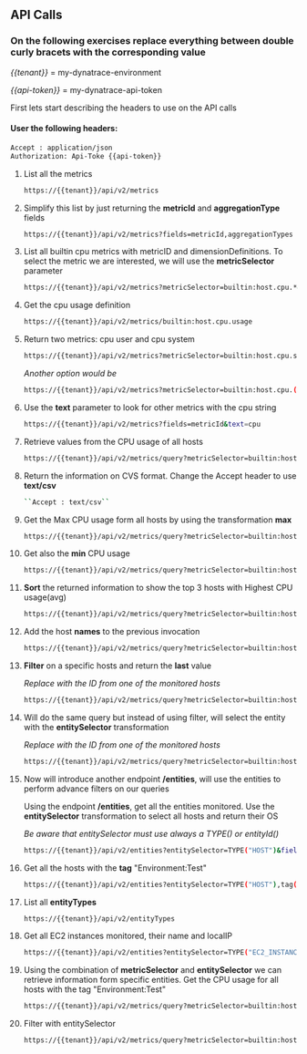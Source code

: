 ## API Calls

### On the following exercises replace everything between double curly bracets with the corresponding value

*{{tenant}}* = my-dynatrace-environment

*{{api-token}}* = my-dynatrace-api-token

First lets start describing the headers to use on the API calls

#### User the following headers:
```bash
Accept : application/json
Authorization: Api-Toke {{api-token}}
```

1. List all the metrics
	```bash
	https://{{tenant}}/api/v2/metrics
	```

2. Simplify this list by just returning the **metricId** and **aggregationType** fields
	```bash
	https://{{tenant}}/api/v2/metrics?fields=metricId,aggregationTypes
	```

3. List all builtin cpu metrics with metricID and dimensionDefinitions. To select the metric we are interested, we will use the **metricSelector** parameter
	```bash
	https://{{tenant}}/api/v2/metrics?metricSelector=builtin:host.cpu.*&fields=metricId,dimensionDefinitions
	```

4. Get the cpu usage definition
	```bash
	https://{{tenant}}/api/v2/metrics/builtin:host.cpu.usage
	```

5. Return two metrics: cpu user and cpu system
	```bash
	https://{{tenant}}/api/v2/metrics?metricSelector=builtin:host.cpu.system,builtin:host.cpu.user
	```

	*Another option would be*

	```bash
	https://{{tenant}}/api/v2/metrics?metricSelector=builtin:host.cpu.(system,user)
	```

6. Use the **text** parameter to look for other metrics with the cpu string
	```bash
	https://{{tenant}}/api/v2/metrics?fields=metricId&text=cpu
	```

7. Retrieve values from the CPU usage of all hosts
	```bash
	https://{{tenant}}/api/v2/metrics/query?metricSelector=builtin:host.cpu.usage
	```

8. Return the information on CVS format. Change the Accept header to use **text/csv**
	```bash
	``Accept : text/csv``
	```

9. Get the Max CPU usage form all hosts by using the transformation **max**
	```bash
	https://{{tenant}}/api/v2/metrics/query?metricSelector=builtin:host.cpu.usage:max
	```

10. Get also the **min** CPU usage
	```bash
	https://{{tenant}}/api/v2/metrics/query?metricSelector=builtin:host.cpu.usage:(max,min)
	```

11. **Sort** the returned information to show the top 3 hosts with Highest CPU usage(avg)
	```bash
	https://{{tenant}}/api/v2/metrics/query?metricSelector=builtin:host.cpu.usage:sort(value(avg, descending)):limit(3):fold
	```

12. Add the host **names** to the previous invocation
	```bash
	https://{{tenant}}/api/v2/metrics/query?metricSelector=builtin:host.cpu.usage:names:sort(value(avg, descending)):limit(3):fold
	```

13. **Filter** on a specific hosts and return the **last** value

	*Replace <HOST-ID> with the ID from one of the monitored hosts*
	```bash
	https://{{tenant}}/api/v2/metrics/query?metricSelector=builtin:host.cpu.usage:avg:names:filter(eq("dt.entity.host","<HOST-ID>")):last
	```

14. Will do the same query but instead of using filter, will select the entity with the **entitySelector** transformation

	*Replace <HOST-ID> with the ID from one of the monitored hosts*
	```bash
	https://{{tenant}}/api/v2/metrics/query?metricSelector=builtin:host.cpu.usage:avg:names:last&entitySelector=entityId("HOST-8767D2CDEF1EB801")
	```

15. Now will introduce another endpoint **/entities**, will use the entities to perform advance filters on our queries

	Using the endpoint **/entities**, get all the entities monitored. Use the **entitySelector** transformation to select all hosts and return their OS

	*Be aware that entitySelector must use always a TYPE(<entity-type>) or entityId(<entity-ID>)*
	```bash
	https://{{tenant}}/api/v2/entities?entitySelector=TYPE("HOST")&fields=properties.osType
	```

16. Get all the hosts with the **tag** "Environment:Test"
	```bash
	https://{{tenant}}/api/v2/entities?entitySelector=TYPE("HOST"),tag(Environment:Test)
	```

17. List all **entityTypes**
	```bash
	https://{{tenant}}/api/v2/entityTypes
	```

18. Get all EC2 instances monitored, their name and localIP
	```bash
	https://{{tenant}}/api/v2/entities?entitySelector=TYPE("EC2_INSTANCE")&fields=properties.localHostName,properties.localIP
	```

19. Using the combination of **metricSelector** and **entitySelector** we can retrieve information form specific entities. Get the CPU usage for all hosts with the tag "Environment:Test"

	```bash
	https://{{tenant}}/api/v2/metrics/query?metricSelector=builtin:host.cpu.usage&entitySelector=TYPE("HOST"),tag("Environment:Test")
	```

20. Filter with entitySelector

	```bash
	https://{{tenant}}/api/v2/metrics/query?metricSelector=builtin:host.cpu.usage:filter(in("dt.entity.host",entitySelector("TYPE(HOST),tag(Environment:Test)")))
	```
